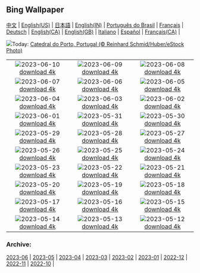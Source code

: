 ## Bing Wallpaper
[中文](README.md) |                     [English(US)](en-US.md) |                     [日本語](ja-JP.md) |                     [English(IN)](en-IN.md) |                     [Português do Brasil](pt-BR.md) |                     [Français](fr-FR.md) |                     [Deutsch](de-DE.md) |                     [English(CA)](en-CA.md) |                     [English(GB)](en-GB.md) |                     [Italiano](it-IT.md) |                     [Español](es-ES.md) |                     [Français(CA)](fr-CA.md) |                    

![](https://www.bing.com/th?id=OHR.PortugalDay_PT-BR8034817895_UHD.jpg&w=1000)Today: [Catedral do Porto, Portugal (© Reinhard Schmid/Huber/eStock Photo)](https://www.bing.com/th?id=OHR.PortugalDay_PT-BR8034817895_UHD.jpg)

|      |      |      |
| :----: | :----: | :----: |
|![](https://www.bing.com/th?id=OHR.BalloonsTurkey_PT-BR7705553978_UHD.jpg&pid=hp&w=384&h=216&rs=1&c=4)2023-06-10 [download 4k](https://www.bing.com/th?id=OHR.BalloonsTurkey_PT-BR7705553978_UHD.jpg)|![](https://www.bing.com/th?id=OHR.PlayfulHumpback_PT-BR7330995168_UHD.jpg&pid=hp&w=384&h=216&rs=1&c=4)2023-06-09 [download 4k](https://www.bing.com/th?id=OHR.PlayfulHumpback_PT-BR7330995168_UHD.jpg)|![](https://www.bing.com/th?id=OHR.ChacoCulture_PT-BR7075653846_UHD.jpg&pid=hp&w=384&h=216&rs=1&c=4)2023-06-08 [download 4k](https://www.bing.com/th?id=OHR.ChacoCulture_PT-BR7075653846_UHD.jpg)|
|![](https://www.bing.com/th?id=OHR.CliffsEtretat_PT-BR6788899813_UHD.jpg&pid=hp&w=384&h=216&rs=1&c=4)2023-06-07 [download 4k](https://www.bing.com/th?id=OHR.CliffsEtretat_PT-BR6788899813_UHD.jpg)|![](https://www.bing.com/th?id=OHR.PlasticParrotfish_PT-BR6303382304_UHD.jpg&pid=hp&w=384&h=216&rs=1&c=4)2023-06-06 [download 4k](https://www.bing.com/th?id=OHR.PlasticParrotfish_PT-BR6303382304_UHD.jpg)|![](https://www.bing.com/th?id=OHR.MauiBeach_PT-BR5937841050_UHD.jpg&pid=hp&w=384&h=216&rs=1&c=4)2023-06-05 [download 4k](https://www.bing.com/th?id=OHR.MauiBeach_PT-BR5937841050_UHD.jpg)|
|![](https://www.bing.com/th?id=OHR.SouthKaibabTrail_PT-BR5757407327_UHD.jpg&pid=hp&w=384&h=216&rs=1&c=4)2023-06-04 [download 4k](https://www.bing.com/th?id=OHR.SouthKaibabTrail_PT-BR5757407327_UHD.jpg)|![](https://www.bing.com/th?id=OHR.GemsbokNamibia_PT-BR5415413384_UHD.jpg&pid=hp&w=384&h=216&rs=1&c=4)2023-06-03 [download 4k](https://www.bing.com/th?id=OHR.GemsbokNamibia_PT-BR5415413384_UHD.jpg)|![](https://www.bing.com/th?id=OHR.ReefAwareness_PT-BR8773467623_UHD.jpg&pid=hp&w=384&h=216&rs=1&c=4)2023-06-02 [download 4k](https://www.bing.com/th?id=OHR.ReefAwareness_PT-BR8773467623_UHD.jpg)|
|![](https://www.bing.com/th?id=OHR.WorldOtterDay_PT-BR8489449093_UHD.jpg&pid=hp&w=384&h=216&rs=1&c=4)2023-06-01 [download 4k](https://www.bing.com/th?id=OHR.WorldOtterDay_PT-BR8489449093_UHD.jpg)|![](https://www.bing.com/th?id=OHR.HiddenBeach_PT-BR5412203730_UHD.jpg&pid=hp&w=384&h=216&rs=1&c=4)2023-05-31 [download 4k](https://www.bing.com/th?id=OHR.HiddenBeach_PT-BR5412203730_UHD.jpg)|![](https://www.bing.com/th?id=OHR.Antilles_PT-BR7757709340_UHD.jpg&pid=hp&w=384&h=216&rs=1&c=4)2023-05-30 [download 4k](https://www.bing.com/th?id=OHR.Antilles_PT-BR7757709340_UHD.jpg)|
|![](https://www.bing.com/th?id=OHR.TegallalangTerrace_PT-BR7397277478_UHD.jpg&pid=hp&w=384&h=216&rs=1&c=4)2023-05-29 [download 4k](https://www.bing.com/th?id=OHR.TegallalangTerrace_PT-BR7397277478_UHD.jpg)|![](https://www.bing.com/th?id=OHR.AloeDichotomum_PT-BR7066173975_UHD.jpg&pid=hp&w=384&h=216&rs=1&c=4)2023-05-28 [download 4k](https://www.bing.com/th?id=OHR.AloeDichotomum_PT-BR7066173975_UHD.jpg)|![](https://www.bing.com/th?id=OHR.WatSriSawai_PT-BR6731580628_UHD.jpg&pid=hp&w=384&h=216&rs=1&c=4)2023-05-27 [download 4k](https://www.bing.com/th?id=OHR.WatSriSawai_PT-BR6731580628_UHD.jpg)|
|![](https://www.bing.com/th?id=OHR.SaksunFaroe_PT-BR6443520957_UHD.jpg&pid=hp&w=384&h=216&rs=1&c=4)2023-05-26 [download 4k](https://www.bing.com/th?id=OHR.SaksunFaroe_PT-BR6443520957_UHD.jpg)|![](https://www.bing.com/th?id=OHR.OldFortress_PT-BR6093588176_UHD.jpg&pid=hp&w=384&h=216&rs=1&c=4)2023-05-25 [download 4k](https://www.bing.com/th?id=OHR.OldFortress_PT-BR6093588176_UHD.jpg)|![](https://www.bing.com/th?id=OHR.WesternBoxTurtle_PT-BR5703667401_UHD.jpg&pid=hp&w=384&h=216&rs=1&c=4)2023-05-24 [download 4k](https://www.bing.com/th?id=OHR.WesternBoxTurtle_PT-BR5703667401_UHD.jpg)|
|![](https://www.bing.com/th?id=OHR.BiodiverseCostaRica_PT-BR5409439931_UHD.jpg&pid=hp&w=384&h=216&rs=1&c=4)2023-05-23 [download 4k](https://www.bing.com/th?id=OHR.BiodiverseCostaRica_PT-BR5409439931_UHD.jpg)|![](https://www.bing.com/th?id=OHR.PontdArcole_PT-BR4920312632_UHD.jpg&pid=hp&w=384&h=216&rs=1&c=4)2023-05-22 [download 4k](https://www.bing.com/th?id=OHR.PontdArcole_PT-BR4920312632_UHD.jpg)|![](https://www.bing.com/th?id=OHR.EuropeanHoneybee_PT-BR4239657418_UHD.jpg&pid=hp&w=384&h=216&rs=1&c=4)2023-05-21 [download 4k](https://www.bing.com/th?id=OHR.EuropeanHoneybee_PT-BR4239657418_UHD.jpg)|
|![](https://www.bing.com/th?id=OHR.SumatranRhino_PT-BR3675960886_UHD.jpg&pid=hp&w=384&h=216&rs=1&c=4)2023-05-20 [download 4k](https://www.bing.com/th?id=OHR.SumatranRhino_PT-BR3675960886_UHD.jpg)|![](https://www.bing.com/th?id=OHR.MuseoSoumaya_PT-BR6724252759_UHD.jpg&pid=hp&w=384&h=216&rs=1&c=4)2023-05-19 [download 4k](https://www.bing.com/th?id=OHR.MuseoSoumaya_PT-BR6724252759_UHD.jpg)|![](https://www.bing.com/th?id=OHR.CormorantBridge_PT-BR6164830212_UHD.jpg&pid=hp&w=384&h=216&rs=1&c=4)2023-05-18 [download 4k](https://www.bing.com/th?id=OHR.CormorantBridge_PT-BR6164830212_UHD.jpg)|
|![](https://www.bing.com/th?id=OHR.AmericanWetlands_PT-BR5846493559_UHD.jpg&pid=hp&w=384&h=216&rs=1&c=4)2023-05-17 [download 4k](https://www.bing.com/th?id=OHR.AmericanWetlands_PT-BR5846493559_UHD.jpg)|![](https://www.bing.com/th?id=OHR.MorroJable_PT-BR5522198016_UHD.jpg&pid=hp&w=384&h=216&rs=1&c=4)2023-05-16 [download 4k](https://www.bing.com/th?id=OHR.MorroJable_PT-BR5522198016_UHD.jpg)|![](https://www.bing.com/th?id=OHR.OdocoileusVirginianus_PT-BR5303938011_UHD.jpg&pid=hp&w=384&h=216&rs=1&c=4)2023-05-15 [download 4k](https://www.bing.com/th?id=OHR.OdocoileusVirginianus_PT-BR5303938011_UHD.jpg)|
|![](https://www.bing.com/th?id=OHR.SonnyBonoPelicans_PT-BR5084592128_UHD.jpg&pid=hp&w=384&h=216&rs=1&c=4)2023-05-14 [download 4k](https://www.bing.com/th?id=OHR.SonnyBonoPelicans_PT-BR5084592128_UHD.jpg)|![](https://www.bing.com/th?id=OHR.WildLupine_PT-BR4776568888_UHD.jpg&pid=hp&w=384&h=216&rs=1&c=4)2023-05-13 [download 4k](https://www.bing.com/th?id=OHR.WildLupine_PT-BR4776568888_UHD.jpg)|![](https://www.bing.com/th?id=OHR.FootballField_PT-BR4517916371_UHD.jpg&pid=hp&w=384&h=216&rs=1&c=4)2023-05-12 [download 4k](https://www.bing.com/th?id=OHR.FootballField_PT-BR4517916371_UHD.jpg)|


### Archive:
[2023-06](archive/pt-BR/202306/README.md) | [2023-05](archive/pt-BR/202305/README.md) | [2023-04](archive/pt-BR/202304/README.md) | [2023-03](archive/pt-BR/202303/README.md) | [2023-02](archive/pt-BR/202302/README.md) | [2023-01](archive/pt-BR/202301/README.md) | [2022-12](archive/pt-BR/202212/README.md) | [2022-11](archive/pt-BR/202211/README.md) | [2022-10](archive/pt-BR/202210/README.md) | 